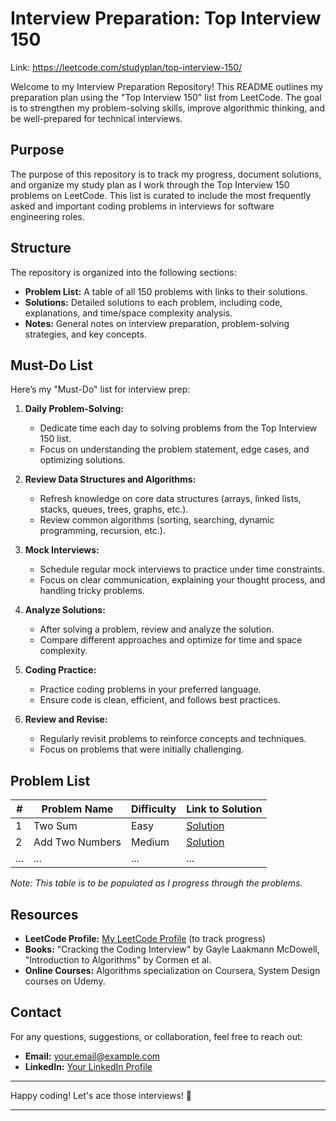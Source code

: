 
# Interview Preparation: Top Interview 150
Link:  https://leetcode.com/studyplan/top-interview-150/

Welcome to my Interview Preparation Repository! This README outlines my preparation plan using the "Top Interview 150" list from LeetCode. The goal is to strengthen my problem-solving skills, improve algorithmic thinking, and be well-prepared for technical interviews.

## Purpose

The purpose of this repository is to track my progress, document solutions, and organize my study plan as I work through the Top Interview 150 problems on LeetCode. This list is curated to include the most frequently asked and important coding problems in interviews for software engineering roles.

## Structure

The repository is organized into the following sections:

- **Problem List:** A table of all 150 problems with links to their solutions.
- **Solutions:** Detailed solutions to each problem, including code, explanations, and time/space complexity analysis.
- **Notes:** General notes on interview preparation, problem-solving strategies, and key concepts.

## Must-Do List

Here’s my "Must-Do" list for interview prep:

1. **Daily Problem-Solving:**
   - Dedicate time each day to solving problems from the Top Interview 150 list.
   - Focus on understanding the problem statement, edge cases, and optimizing solutions.

2. **Review Data Structures and Algorithms:**
   - Refresh knowledge on core data structures (arrays, linked lists, stacks, queues, trees, graphs, etc.).
   - Review common algorithms (sorting, searching, dynamic programming, recursion, etc.).

3. **Mock Interviews:**
   - Schedule regular mock interviews to practice under time constraints.
   - Focus on clear communication, explaining your thought process, and handling tricky problems.

4. **Analyze Solutions:**
   - After solving a problem, review and analyze the solution.
   - Compare different approaches and optimize for time and space complexity.

5. **Coding Practice:**
   - Practice coding problems in your preferred language.
   - Ensure code is clean, efficient, and follows best practices.

6. **Review and Revise:**
   - Regularly revisit problems to reinforce concepts and techniques.
   - Focus on problems that were initially challenging.

## Problem List

| #  | Problem Name | Difficulty | Link to Solution |
|----|--------------|------------|------------------|
| 1  | Two Sum      | Easy       | [Solution](./solutions/two_sum.md) |
| 2  | Add Two Numbers | Medium | [Solution](./solutions/add_two_numbers.md) |
| ...| ...          | ...        | ...              |

*Note: This table is to be populated as I progress through the problems.*

## Resources

- **LeetCode Profile:** [My LeetCode Profile](https://leetcode.com/u/meow3525/) (to track progress)
- **Books:** "Cracking the Coding Interview" by Gayle Laakmann McDowell, "Introduction to Algorithms" by Cormen et al.
- **Online Courses:** Algorithms specialization on Coursera, System Design courses on Udemy.

## Contact

For any questions, suggestions, or collaboration, feel free to reach out:

- **Email:** [your.email@example.com](thasanee.dev@gmail.com)
- **LinkedIn:** [Your LinkedIn Profile](https://www.linkedin.com/in/thasanee-p-686125243/)

---

Happy coding! Let's ace those interviews! 🎯

--- 


